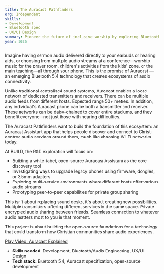 ```yaml
---
title: The Auracast Pathfinders
org: Independent
skills:
- Development
- Bluetooth spec
- UX/UI Design
summary: Pioneer the future of inclusive worship by exploring Bluetooth Auracast technology.
year: 2025
---
```


Imagine having sermon audio delivered directly to your earbuds or hearing aids, or choosing from multiple audio streams at a conference—worship music for the prayer room, children's activities from the kids' zone, or the main teaching—all through your phone. This is the promise of Auracast — an emerging Bluetooth 5.4 technology that creates ecosystems of audio connectivity.

Unlike traditional centralised sound systems, Auracast enables a loose network of dedicated transmitters and receivers. There can be multiple audio feeds from different hosts. Expected range 50+ metres. In addition, any individual's Auracast phone can be both a transmitter and receiver. These networks can be daisy-chained to cover entire stadiums, and they benefit everyone—not just those with hearing difficulties.

The Auracast Pathfinders want to build the foundation of this ecosystem: an Auracast Assistant app that helps people discover and connect to Christ-centred audio services around them, much like choosing Wi-Fi networks today.

At BUILD, the R&D exploration will focus on:

- Building a white-label, open-source Auracast Assistant as the core discovery tool
- Investigating ways to upgrade legacy phones using firmware, dongles, or 3.5mm adapters
- Exploring multi-service environments where different hosts offer various audio streams
- Prototyping peer-to-peer capabilities for private group sharing

This isn't about replacing sound desks, it's about creating new possibilities. Multiple transmitters offering different services in the same space. Private encrypted audio sharing between friends. Seamless connection to whatever audio matters most to you in that moment.

This project is about building the open-source foundations for a technology that could transform how Christian communities share audio experiences.

<lite-youtube videoid="kJjtOhMtVUI">
  <a href="https://youtube.com/watch?v=kJjtOhMtVUI" class="lty-playbtn" title="Play Video">
    <span class="lyt-visually-hidden">Play Video: Auracast Explained</span>
  </a>
</lite-youtube>

- **Skills needed:** Development, Bluetooth/Audio Engineering,  UX/UI Design
- **Tech stack:** Bluetooth 5.4, Auracast specification, open-source development
